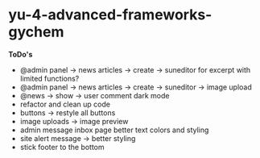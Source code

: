 # yu-4-advanced-frameworks-gychem

<b>ToDo's</b>

- @admin panel -> news articles -> create -> suneditor for excerpt with limited functions?
- @admin panel -> news articles -> create -> suneditor -> image upload
- @news -> show -> user comment dark mode
- refactor and clean up code
- buttons -> restyle all buttons
- image uploads -> image preview
- admin message inbox page better text colors and styling
- site alert message -> better styling
- stick footer to the bottom

